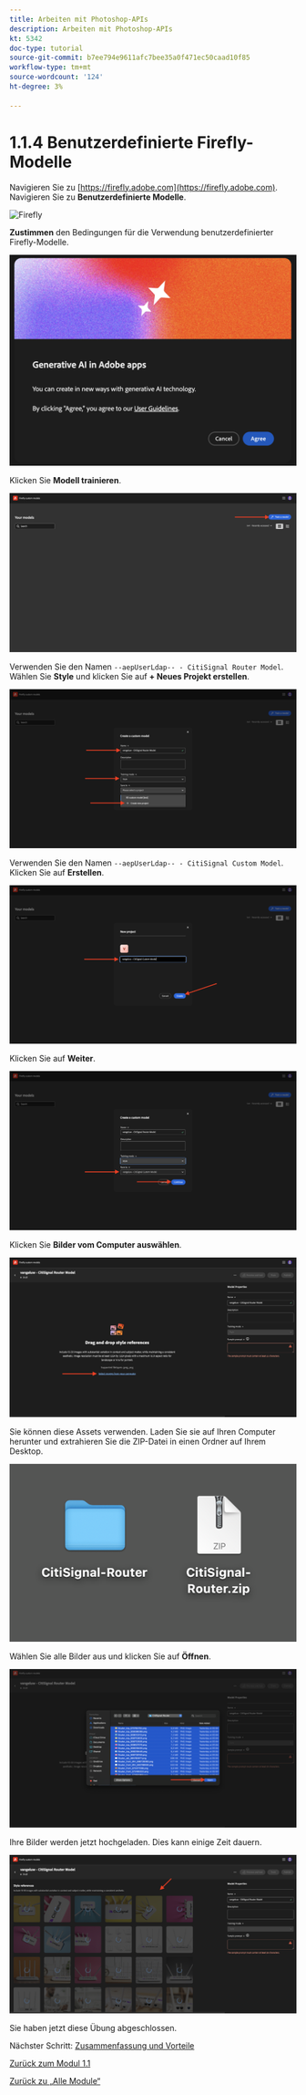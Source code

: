 ```yaml
---
title: Arbeiten mit Photoshop-APIs
description: Arbeiten mit Photoshop-APIs
kt: 5342
doc-type: tutorial
source-git-commit: b7ee794e9611afc7bee35a0f471ec50caad10f85
workflow-type: tm+mt
source-wordcount: '124'
ht-degree: 3%

---
```


# 1.1.4 Benutzerdefinierte Firefly-Modelle

Navigieren Sie zu [https://firefly.adobe.com](https://firefly.adobe.com). Navigieren Sie zu **Benutzerdefinierte Modelle**.

![Firefly](./images/ffcm1.png)

**Zustimmen** den Bedingungen für die Verwendung benutzerdefinierter Firefly-Modelle.

![Firefly](./images/ffcm2.png)

Klicken Sie **Modell trainieren**.

![Firefly](./images/ffcm3.png)

Verwenden Sie den Namen `--aepUserLdap-- - CitiSignal Router Model`. Wählen Sie **Style** und klicken Sie auf **+ Neues Projekt erstellen**.

![Firefly](./images/ffcm4.png)

Verwenden Sie den Namen `--aepUserLdap-- - CitiSignal Custom Model`. Klicken Sie auf **Erstellen**.

![Firefly](./images/ffcm5.png)

Klicken Sie auf **Weiter**.

![Firefly](./images/ffcm6.png)

Klicken Sie **Bilder vom Computer auswählen**.

![Firefly](./images/ffcm7.png)

Sie können diese Assets verwenden. Laden Sie sie auf Ihren Computer herunter und extrahieren Sie die ZIP-Datei in einen Ordner auf Ihrem Desktop.

![Firefly](./images/ffcm8.png)

Wählen Sie alle Bilder aus und klicken Sie auf **Öffnen**.

![Firefly](./images/ffcm9.png)

Ihre Bilder werden jetzt hochgeladen. Dies kann einige Zeit dauern.

![Firefly](./images/ffcm10.png)

Sie haben jetzt diese Übung abgeschlossen.

Nächster Schritt: [Zusammenfassung und Vorteile](./summary.md)

[Zurück zum Modul 1.1](./firefly-services.md)

[Zurück zu „Alle Module“](./../../../overview.md)
